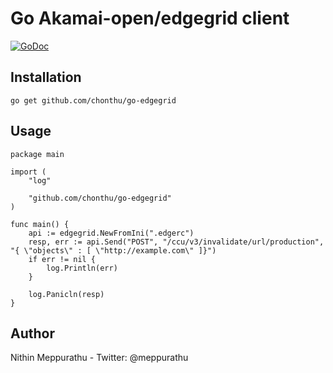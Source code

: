 # Go Akamai-open/edgegrid client

[![GoDoc](https://godoc.org/github.com/chonthu/go-edgegrid?status.svg)](https://godoc.org/github.com/chonthu/go-edgegrid)

## Installation

    go get github.com/chonthu/go-edgegrid
    
## Usage

    package main

    import (
        "log"

        "github.com/chonthu/go-edgegrid"
    )

    func main() {
        api := edgegrid.NewFromIni(".edgerc")
        resp, err := api.Send("POST", "/ccu/v3/invalidate/url/production", "{ \"objects\" : [ \"http://example.com\" ]}")
        if err != nil {
            log.Println(err)
        }

        log.Panicln(resp)
    }

## Author

Nithin Meppurathu - Twitter: @meppurathu
